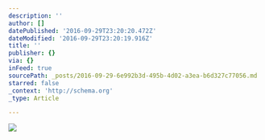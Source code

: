 ```yaml
---
description: ''
author: []
datePublished: '2016-09-29T23:20:20.472Z'
dateModified: '2016-09-29T23:20:19.916Z'
title: ''
publisher: {}
via: {}
inFeed: true
sourcePath: _posts/2016-09-29-6e992b3d-495b-4d02-a3ea-b6d327c77056.md
starred: false
_context: 'http://schema.org'
_type: Article

---
```

![](https://the-grid-user-content.s3-us-west-2.amazonaws.com/1954b26f-9cef-438b-805a-e4b23b89f82e.jpg)